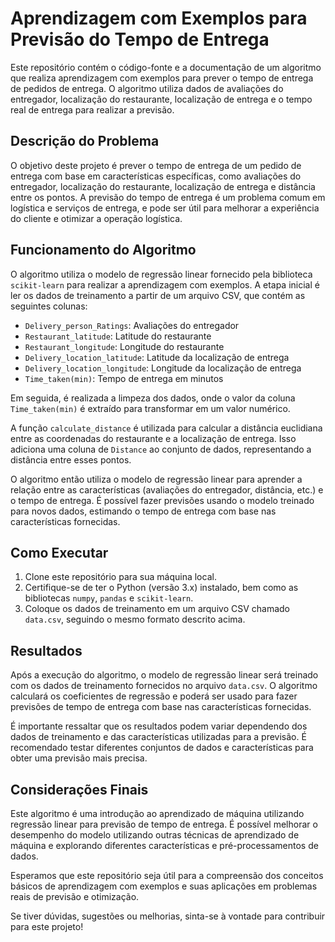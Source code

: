 # Aprendizagem com Exemplos para Previsão do Tempo de Entrega

Este repositório contém o código-fonte e a documentação de um algoritmo que realiza aprendizagem com exemplos para prever o tempo de entrega de pedidos de entrega. O algoritmo utiliza dados de avaliações do entregador, localização do restaurante, localização de entrega e o tempo real de entrega para realizar a previsão.

## Descrição do Problema

O objetivo deste projeto é prever o tempo de entrega de um pedido de entrega com base em características específicas, como avaliações do entregador, localização do restaurante, localização de entrega e distância entre os pontos. A previsão do tempo de entrega é um problema comum em logística e serviços de entrega, e pode ser útil para melhorar a experiência do cliente e otimizar a operação logística.

## Funcionamento do Algoritmo

O algoritmo utiliza o modelo de regressão linear fornecido pela biblioteca `scikit-learn` para realizar a aprendizagem com exemplos. A etapa inicial é ler os dados de treinamento a partir de um arquivo CSV, que contém as seguintes colunas:
- `Delivery_person_Ratings`: Avaliações do entregador
- `Restaurant_latitude`: Latitude do restaurante
- `Restaurant_longitude`: Longitude do restaurante
- `Delivery_location_latitude`: Latitude da localização de entrega
- `Delivery_location_longitude`: Longitude da localização de entrega
- `Time_taken(min)`: Tempo de entrega em minutos

Em seguida, é realizada a limpeza dos dados, onde o valor da coluna `Time_taken(min)` é extraído para transformar em um valor numérico.

A função `calculate_distance` é utilizada para calcular a distância euclidiana entre as coordenadas do restaurante e a localização de entrega. Isso adiciona uma coluna de `Distance` ao conjunto de dados, representando a distância entre esses pontos.

O algoritmo então utiliza o modelo de regressão linear para aprender a relação entre as características (avaliações do entregador, distância, etc.) e o tempo de entrega. É possível fazer previsões usando o modelo treinado para novos dados, estimando o tempo de entrega com base nas características fornecidas.

## Como Executar

1. Clone este repositório para sua máquina local.
2. Certifique-se de ter o Python (versão 3.x) instalado, bem como as bibliotecas `numpy`, `pandas` e `scikit-learn`.
3. Coloque os dados de treinamento em um arquivo CSV chamado `data.csv`, seguindo o mesmo formato descrito acima.

## Resultados

Após a execução do algoritmo, o modelo de regressão linear será treinado com os dados de treinamento fornecidos no arquivo `data.csv`. O algoritmo calculará os coeficientes de regressão e poderá ser usado para fazer previsões de tempo de entrega com base nas características fornecidas.

É importante ressaltar que os resultados podem variar dependendo dos dados de treinamento e das características utilizadas para a previsão. É recomendado testar diferentes conjuntos de dados e características para obter uma previsão mais precisa.

## Considerações Finais

Este algoritmo é uma introdução ao aprendizado de máquina utilizando regressão linear para previsão de tempo de entrega. É possível melhorar o desempenho do modelo utilizando outras técnicas de aprendizado de máquina e explorando diferentes características e pré-processamentos de dados.

Esperamos que este repositório seja útil para a compreensão dos conceitos básicos de aprendizagem com exemplos e suas aplicações em problemas reais de previsão e otimização.

Se tiver dúvidas, sugestões ou melhorias, sinta-se à vontade para contribuir para este projeto!
